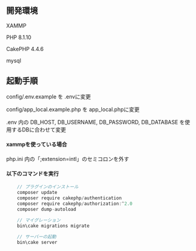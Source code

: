 ## 開発環境

XAMMP

PHP 8.1.10

CakePHP 4.4.6

mysql

## 起動手順

config/.env.example を .envに変更

config/app_local.example.php を app_local.phpに変更

.env 内の
DB_HOST,
DB_USERNAME,
DB_PASSWORD,
DB_DATABASE
を使用するDBに合わせて変更

#### xammpを使っている場合

php.ini 内の「;extension=intl」のセミコロンを外す

#### 以下のコマンドを実行

```jsx
    // プラグインのインストール
    composer update
    composer require cakephp/authentication
    composer require cakephp/authorization:^2.0
    composer dump-autoload
    
    // マイグレーション
    bin\cake migrations migrate

    // サーバーの起動
    bin\cake server
```

